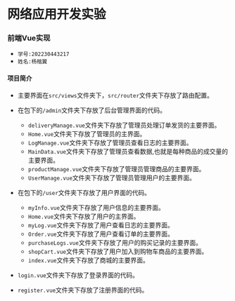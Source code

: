 # 网络应用开发实验
### 前端Vue实现

- `学号:202230443217`
- `姓名:杨楷翼`

####  项目简介

- 主要界面在`src/views`文件夹下，`src/router`文件夹下存放了路由配置。

- 在包下的`/admin`文件夹下存放了后台管理界面的代码。
  - `deliveryManage.vue`文件夹下存放了管理员处理订单发货的主要界面。 
  - `Home.vue`文件夹下存放了管理员的主界面。
  - `LogManage.vue`文件夹下存放了管理员查看日志的主要界面。
  - `MainData.vue`文件夹下存放了管理员查看数据,也就是每种商品的成交量的主要界面。
  - `productManage.vue`文件夹下存放了管理员管理商品的主要界面。
  - `UserManage.vue`文件夹下存放了管理员管理用户的主要界面。
- 在包下的`/user`文件夹下存放了用户界面的代码。
  - `myInfo.vue`文件夹下存放了用户信息的主要界面。
  - `Home.vue`文件夹下存放了用户的主界面。
  - `myLog.vue`文件夹下存放了用户查看日志的主要界面。
  - `Order.vue`文件夹下存放了用户查看订单的主要界面。
  - `purchaseLogs.vue`文件夹下存放了用户的购买记录的主要界面。
  - `shopCart.vue`文件夹下存放了用户加入到购物车商品的主要界面。
  - `index.vue`文件夹下存放了商城的主要界面。
- `login.vue`文件夹下存放了登录界面的代码。
- `register.vue`文件夹下存放了注册界面的代码。



